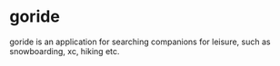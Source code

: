 # goride

goride is an application for searching companions for leisure, such as snowboarding, xc, hiking etc.
